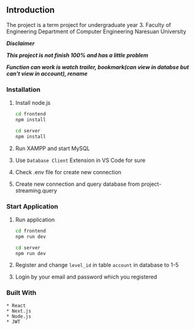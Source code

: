## Introduction
The project is a term project for undergraduate year 3. Faculty of Engineering Department of Computer Engineering Naresuan University

***Disclaimer***

***This project is not finish 100% and has a little problem***

***Function can work is watch trailer, bookmark(can view in databse but can't view in account), rename***

### Installation

1. Install node.js
    ```sh
    cd frontend
    npm install
    ```
    ```sh
    cd server
    npm install
    ```

2. Run XAMPP and start MySQL

3. Use `Database Client` Extension in VS Code for sure

4. Check .env file for create new connection

5. Create new connection and query database from project-streaming.query


### Start Application
1. Run application
    ```sh
    cd frontend
    npm run dev
    ```
    ```sh
    cd server
    npm run dev
    ```

2. Register and change `level_id` in table `account` in database to 1-5

3. Login by your email and password which you registered

### Built With
    * React
    * Next.js
    * Node.js
    * JWT
